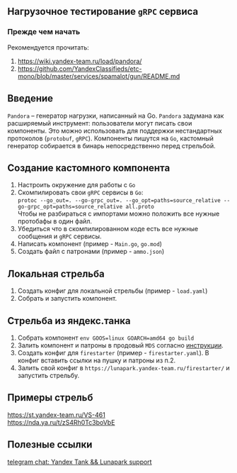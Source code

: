 ## Нагрузочное тестирование `gRPC` сервиса

### Прежде чем начать

Рекомендуется прочитать:
1. https://wiki.yandex-team.ru/load/pandora/
2. https://github.com/YandexClassifieds/etc-mono/blob/master/services/spamalot/gun/README.md

## Введение

`Pandora` – генератор нагрузки, написанный на Go.
`Pandora` задумана как расширяемый инструмент: пользователи могут писать свои компоненты.
Это можно использовать для поддержки нестандартных протоколов (`protobuf`, `gRPC`).
Компоненты пишутся на `Go`, кастомный генератор собирается в бинарь непосредственно перед стрельбой.

## Создание кастомного компонента

1. Настроить окружение для работы с `Go`
2. Скомпилировать свои `gRPC` сервисы в `Go`:  
```protoc --go_out=. --go-grpc_out=. --go_opt=paths=source_relative --go-grpc_opt=paths=source_relative all.proto```  
Чтобы не разбираться с импортами можно положить все нужные протобафы в один файл.
3. Убедиться что в скомпилированном коде есть все нужные сообщения и `gRPC` сервисы.
4. Написать компонент (пример - `Main.go`, `go.mod`)
5. Создать файл с патронами (пример - `ammo.json`)

## Локальная стрельба
1. Создать конфиг для локальной стрельбы (пример - `load.yaml`)
2. Собрать и запустить компонент.

## Стрельба из яндекс.танка
1. Собрать компонент `env GOOS=linux GOARCH=amd64 go build`
2. Залить компонент и патроны в продовый `MDS` согласно [инструкции](https://wiki.yandex-team.ru/Load/LunaPark/dev/api/kshm/#zalivkapatronovvxranilishhemds).
3. Создать конфиг для `firestarter` (пример - `firestarter.yaml`). В конфиг вставить ссылки на пушку и патроны из п.2.
4. Залить свой конфиг в `https://lunapark.yandex-team.ru/firestarter/` и запустить стрельбу.

## Примеры стрельб
https://st.yandex-team.ru/VS-461  
https://nda.ya.ru/t/zS4Rh0Tc3boVbE

## Полезные ссылки
[telegram chat: Yandex Tank && Lunapark support](https://t.me/joinchat/BkIYdz-zGT40Ql-TxPZ04A)
